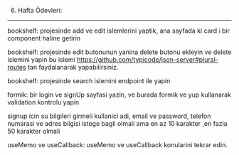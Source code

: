 6. Hafta Ödevleri:
------------------------------------------------------
bookshelf: projesinde add ve edit islemlerini yaptik, ana sayfada ki card i bir component haline getirin

bookshelf: projesinde edit butonunun yanina delete butonu ekleyin ve delete islemini yapin bu islemi https://github.com/typicode/json-server#plural-routes tan faydalanarak yapabilirsiniz.

bookshelf: projesinde search islemini endpoint ile yapin

formik: bir login ve signUp sayfasi yazin, ve burada formik ve yup kullanarak validation kontrolu yapin

signup icin su bilgileri girmeli kullanici adi, email ve password, telefon numarasi ve adres bilgisi istege bagli olmali ama en az 10 karakter ,en fazla 50 karakter olmali

useMemo ve useCallback: useMemo ve useCallback konularini tekrar edin.
